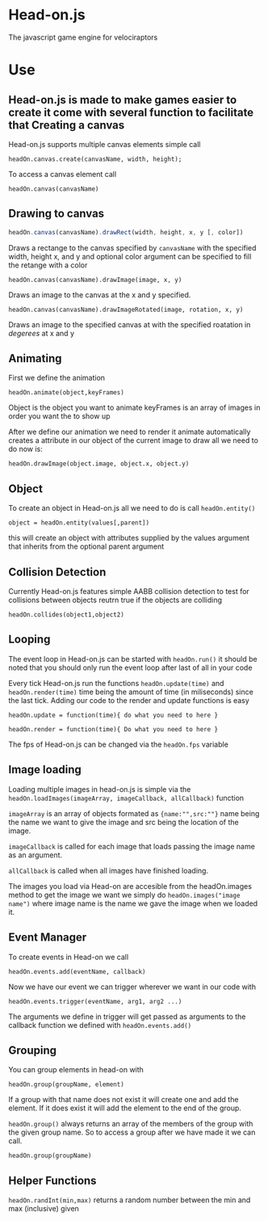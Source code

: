 Head-on.js
===========
The javascript game engine for velociraptors

Use
=========

Head-on.js is made to make games easier to create it come with several function to facilitate that
Creating a canvas
------------------
Head-on.js supports multiple canvas elements simple call

`headOn.canvas.create(canvasName, width, height);`

To access a canvas element call 

`headOn.canvas(canvasName)`

Drawing to canvas
-------------------
```javascript
headOn.canvas(canvasName).drawRect(width, height, x, y [, color])
```

Draws a rectange to the canvas specified by `canvasName` with the specified width, height x, and y and optional color argument can be specified to fill the retange with a color

`headOn.canvas(canvasName).drawImage(image, x, y)`

Draws an image to the canvas at the x and y specified.

`headOn.canvas(canvasName).drawImageRotated(image, rotation, x, y)`

Draws an image to the specified canvas at with the specified roatation in *degerees* at x and y

Animating
---------

First we define the animation

`headOn.animate(object,keyFrames)`

Object is the object you want to animate keyFrames is an array of images in order you want the to show up

After we define our animation we need to render it animate automatically creates a attribute in our object of the current image to draw all we need to do now is:

`headOn.drawImage(object.image, object.x, object.y)`

Object
--------
To create an object in Head-on.js all we need to do is call `headOn.entity()`

`object = headOn.entity(values[,parent])`

this will create an object with attributes supplied by the values argument that inherits from the optional parent argument

Collision Detection
-------------------

Currently Head-on.js features simple AABB collision detection to test for collisions between objects reutrn true if the objects are colliding

`headOn.collides(object1,object2)`

Looping
-----------------------
The event loop in Head-on.js can be started with `headOn.run()` it should be noted that you should only run the event loop after last of all in your code
 
Every tick Head-on.js run the functions `headOn.update(time)` and `headOn.render(time)` time being the amount of time (in miliseconds) since the last tick. Adding our code to the render and update functions is easy

`headOn.update = function(time){
	do what you need to here
}`

`headOn.render = function(time){
	Do what you need to here
}`

The fps of Head-on.js can be changed via the `headOn.fps` variable

Image loading
--------------
Loading multiple images in head-on.js is simple via the `headOn.loadImages(imageArray, imageCallback, allCallback)` function

`imageArray` is an array of objects formated as `{name:"",src:""}` name being the name we want to give the image and src being the location of the image.

`imageCallback` is called for each image that loads passing the image name as an argument.

`allCallback` is called when all images have finished loading.

The images you load via Head-on are accesible from the headOn.images method to get the image we want we simply do `headOn.images("image name")` where image name is the name we gave the image when we loaded it.

Event Manager
---------------
To create events in Head-on we call

`headOn.events.add(eventName, callback)`

Now we have our event we can trigger wherever we want in our code with

`headOn.events.trigger(eventName, arg1, arg2 ...)`

The arguments we define in trigger will get passed as arguments to the callback function we defined with `headOn.events.add()`

Grouping
---------
You can group elements in head-on with 

`headOn.group(groupName, element)`

If a group with that name does not exist it will create one and add the element. If it does exist it will add the element to the end of the group. 

`headOn.group()` always returns an array of the members of the group with the given group name. So to access a group after we have made it we can call.

`headOn.group(groupName)`


Helper Functions
----------------
`headOn.randInt(min,max)` returns a random number between the min and max (inclusive) given
